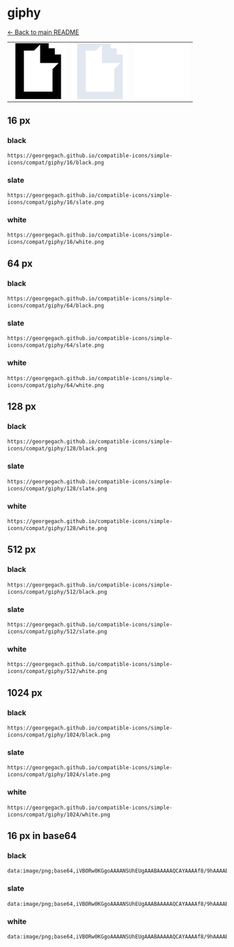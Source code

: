 # giphy

[← Back to main README](../../README.md)

<table><tr>
  <td><img src="./128/black.png" width="128" alt="giphy black icon" /></td>
  <td><img src="./128/slate.png" width="128" alt="giphy slate icon" /></td>
  <td><img src="./128/white.png" width="128" alt="giphy white icon" /></td>
</tr></table>

## 16 px

### black
```
https://georgegach.github.io/compatible-icons/simple-icons/compat/giphy/16/black.png
```

### slate
```
https://georgegach.github.io/compatible-icons/simple-icons/compat/giphy/16/slate.png
```

### white
```
https://georgegach.github.io/compatible-icons/simple-icons/compat/giphy/16/white.png
```

## 64 px

### black
```
https://georgegach.github.io/compatible-icons/simple-icons/compat/giphy/64/black.png
```

### slate
```
https://georgegach.github.io/compatible-icons/simple-icons/compat/giphy/64/slate.png
```

### white
```
https://georgegach.github.io/compatible-icons/simple-icons/compat/giphy/64/white.png
```

## 128 px

### black
```
https://georgegach.github.io/compatible-icons/simple-icons/compat/giphy/128/black.png
```

### slate
```
https://georgegach.github.io/compatible-icons/simple-icons/compat/giphy/128/slate.png
```

### white
```
https://georgegach.github.io/compatible-icons/simple-icons/compat/giphy/128/white.png
```

## 512 px

### black
```
https://georgegach.github.io/compatible-icons/simple-icons/compat/giphy/512/black.png
```

### slate
```
https://georgegach.github.io/compatible-icons/simple-icons/compat/giphy/512/slate.png
```

### white
```
https://georgegach.github.io/compatible-icons/simple-icons/compat/giphy/512/white.png
```

## 1024 px

### black
```
https://georgegach.github.io/compatible-icons/simple-icons/compat/giphy/1024/black.png
```

### slate
```
https://georgegach.github.io/compatible-icons/simple-icons/compat/giphy/1024/slate.png
```

### white
```
https://georgegach.github.io/compatible-icons/simple-icons/compat/giphy/1024/white.png
```

## 16 px in base64

### black
```
data:image/png;base64,iVBORw0KGgoAAAANSUhEUgAAABAAAAAQCAYAAAAf8/9hAAAABmJLR0QA/wD/AP+gvaeTAAAAsklEQVQ4jd3SMUsDMRiH8d+J2EHsUBBusItf0rG0n8Spi4Nbv4G6lkMcHBzsYlcdHOtw76GNZxpu9IE/5E3Ck5cktCyx68knnmL8qoejpP7AW2SLBW5i7QTXuOoTdR084zIyjbV50lWT62CHl8im7yTUeMQMjv/YlOM80pQK1nhI5iZ4LxXcRjoucI8xv++ghJXvCx4kGP0shgj2+AeC9Bkr7TfOUeUENe4OCE5zgrNIMV8hTiOM19+gmgAAAABJRU5ErkJggg==
```

### slate
```
data:image/png;base64,iVBORw0KGgoAAAANSUhEUgAAABAAAAAQCAYAAAAf8/9hAAAABmJLR0QA/wD/AP+gvaeTAAABCklEQVQ4jd2RvU4CURSEv7muWhgImhA2xpXEzgew4kmMhY9hrY2vYWVDQecbqK0x1hqEhKUwCjY2u2OFLj9uoHW6uffMd+bmCqCXjq6Nj5nXF/ACHAp6SVzbnx0IRWP7EylFSg1D51zYWRvAsPE6eL/qDcZnfwKkkBq3jFtRlh01d2uXhesG0mlOdlLMRFN9bDfj2vOCp/xulOLuYPQUQt5OGtvnUdnwIhnqkus4PM43WLQxrD+A74tnee4dpPFSgKRR7QCdie/33/bCWrgDV5cCzCqPwg0o0aThqgCszaJdHTCjfwCY/gVJ3eHHQWnCEngxwM5jKdyW5p1vSfrxUwBJFexKGaAYBvgG4E1Vqsv7qqMAAAAASUVORK5CYII=
```

### white
```
data:image/png;base64,iVBORw0KGgoAAAANSUhEUgAAABAAAAAQCAYAAAAf8/9hAAAABmJLR0QA/wD/AP+gvaeTAAAAuElEQVQ4jd2RsQrCMBiEv19EB9FBEDrYxZd0FH0SJxeHbr6BukoRBwcHXXTVwfFcUqhpTUtHDw5y+ZOPIwFA0krleks6ufWVErW8/ALuzg9gAazdrCNpKWlaoOQanCVNnGM3m3ut0lADmdnF+VZWGYgkHSXNANo/DoU0ck7rAg7A3tsbAs9aADNLgCTLksbADhhA8Q3qaAPEWWgC6OZDE8CX/gDgf6NJmlTcsRAgArYVgF4I0HeurQ9W0XRHu3c8vQAAAABJRU5ErkJggg==
```

